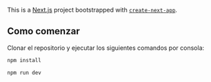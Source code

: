 This is a [Next.js](https://nextjs.org/) project bootstrapped with [`create-next-app`](https://github.com/vercel/next.js/tree/canary/packages/create-next-app).

## Como comenzar

Clonar el repositorio y ejecutar los siguientes comandos por consola:

```bash
npm install
```

```bash
npm run dev
```
